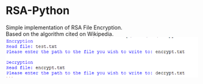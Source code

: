 # RSA-Python
Simple implementation of RSA File Encryption.       
Based on the algorithm cited on Wikipedia.    
![alt text](https://github.com/Lemon-cmd/RSA/blob/master/Usage.png "Usage")


